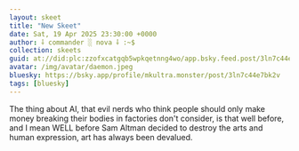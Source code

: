 ```yaml
---
layout: skeet
title: "New Skeet"
date: Sat, 19 Apr 2025 23:30:00 +0000
author: ⸸ commander ░ nova ⸸ :~$
collection: skeets
guid: at://did:plc:zzofxcatgqb5wpkqetnng4wo/app.bsky.feed.post/3ln7c44e7bk2v
avatar: /img/avatar/daemon.jpeg
bluesky: https://bsky.app/profile/mkultra.monster/post/3ln7c44e7bk2v
tags: [bluesky]
---
```


The thing about AI, that evil nerds who think people should only make money breaking their bodies in factories don't consider, is that well before, and I mean WELL before Sam Altman decided to destroy the arts and human expression, art has always been devalued.
